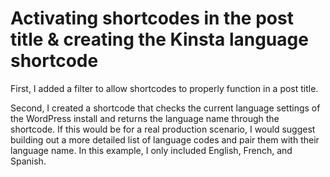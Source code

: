 # Activating shortcodes in the post title & creating the Kinsta language shortcode
First, I added a filter to allow shortcodes to properly function in a post title.

Second, I created a shortcode that checks the current language settings of the WordPress install and returns the language name through the shortcode. If this would be for a real production scenario, I would suggest building out a more detailed list of language codes and pair them with their language name. In this example, I only included English, French, and Spanish.
